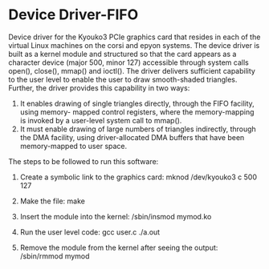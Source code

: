 # Device Driver-FIFO
Device driver for the Kyouko3 PCIe graphics card that resides in each of the virtual Linux machines on the corsi and epyon systems. The device driver is built as a kernel module and structured so that the card appears as a character device (major 500, minor 127) accessible through system calls open(), close(), mmap() and ioctl(). The driver delivers sufficient capability to the user level to enable the user to draw smooth-shaded triangles. Further, the driver provides this capability in two ways:
1. It enables drawing of single triangles directly, through the FIFO facility, using memory- mapped control registers, where the memory-mapping is invoked by a user-level system call to mmap().
2. It must enable drawing of large numbers of triangles indirectly, through the DMA facility, using driver-allocated DMA buffers that have been memory-mapped to user space.

The steps to be followed to run this software:

1. Create a symbolic link to the graphics card:
mknod /dev/kyouko3 c 500 127

2. Make the file:
make

3. Insert the module into the kernel:
/sbin/insmod mymod.ko

4. Run the user level code:
gcc user.c
./a.out

5. Remove the module from the kernel after seeing the output:
/sbin/rmmod mymod

